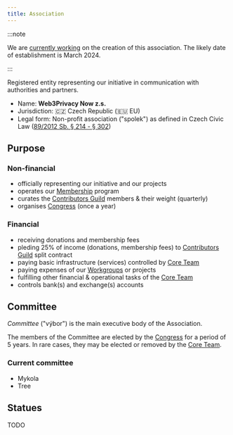 ```yaml
---
title: Association
---
```


:::note

We are [currently working](https://github.com/web3privacy/association) on the creation of this association. The likely date of establishment is March 2024.

:::

Registered entity representing our initiative in communication with authorities and partners.

- Name: **Web3Privacy Now z.s.**
- Jurisdiction: 🇨🇿 Czech Republic (🇪🇺 EU)
- Legal form: Non-profit association ("spolek") as defined in Czech Civic Law ([89/2012 Sb. § 214 - § 302](https://www.zakonyprolidi.cz/cs/2012-89#f4579519))

## Purpose

### Non-financial
- officially representing our initiative and our projects
- operates our [Membership](/membership) program
- curates the [Contributors Guild](/guild) members & their weight (quarterly)
- organises [Congress](/congress) (once a year)

### Financial
- receiving donations and membership fees
- pleding 25% of income (donations, membership fees) to [Contributors Guild](/guild) split contract
- paying basic infrastructure (services) controlled by [Core Team](/core-team)
- paying expenses of our [Workgroups](/workgroups) or projects
- fulfilling other financial & operational tasks of the [Core Team](/core-team)
- controls bank(s) and exchange(s) accounts

## Committee

*Committee* ("výbor") is the main executive body of the Association.

The members of the Committee are elected by the [Congress](/congress) for a period of 5 years. In rare cases, they may be elected or removed by the [Core Team](/core-team).

### Current committee

* Mykola
* Tree

## Statues

TODO